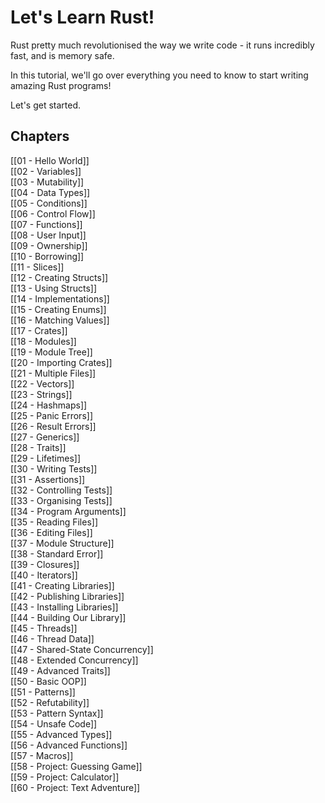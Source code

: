 # Let's Learn Rust!

Rust pretty much revolutionised the way we write code - it runs incredibly fast, and is memory safe.

In this tutorial, we'll go over everything you need to know to start writing amazing Rust programs!

Let's get started.

## Chapters

[[01 - Hello World]]  
[[02 - Variables]]  
[[03 - Mutability]]  
[[04 - Data Types]]  
[[05 - Conditions]]  
[[06 - Control Flow]]  
[[07 - Functions]]  
[[08 - User Input]]  
[[09 - Ownership]]  
[[10 - Borrowing]]  
[[11 - Slices]]  
[[12 - Creating Structs]]  
[[13 - Using Structs]]  
[[14 - Implementations]]  
[[15 - Creating Enums]]  
[[16 - Matching Values]]  
[[17 - Crates]]  
[[18 - Modules]]  
[[19 - Module Tree]]  
[[20 - Importing Crates]]  
[[21 - Multiple Files]]  
[[22 - Vectors]]  
[[23 - Strings]]  
[[24 - Hashmaps]]  
[[25 - Panic Errors]]  
[[26 - Result Errors]]  
[[27 - Generics]]  
[[28 - Traits]]  
[[29 - Lifetimes]]  
[[30 - Writing Tests]]  
[[31 - Assertions]]  
[[32 - Controlling Tests]]  
[[33 - Organising Tests]]  
[[34 - Program Arguments]]  
[[35 - Reading Files]]  
[[36 - Editing Files]]  
[[37 - Module Structure]]  
[[38 - Standard Error]]  
[[39 - Closures]]  
[[40 - Iterators]]  
[[41 - Creating Libraries]]  
[[42 - Publishing Libraries]]  
[[43 - Installing Libraries]]  
[[44 - Building Our Library]]  
[[45 - Threads]]  
[[46 - Thread Data]]  
[[47 - Shared-State Concurrency]]  
[[48 - Extended Concurrency]]  
[[49 - Advanced Traits]]  
[[50 - Basic OOP]]  
[[51 - Patterns]]  
[[52 - Refutability]]  
[[53 - Pattern Syntax]]  
[[54 - Unsafe Code]]  
[[55 - Advanced Types]]  
[[56 - Advanced Functions]]  
[[57 - Macros]]  
[[58 - Project: Guessing Game]]  
[[59 - Project: Calculator]]  
[[60 - Project: Text Adventure]]  
